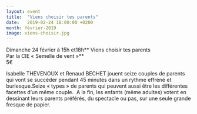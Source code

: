 ```yaml
---
layout: event
title:  "Viens choisir tes parents"
date:   2019-02-24 18:00:00 +0200
month: février-2019
image: viens-choisir.jpg
---
```







 Dimanche 24 février à 15h et18h**  Viens choisir tes parents  
Par la CIE « Semelle de vent »**  
5€



Isabelle THEVENOUX et Renaud BECHET jouent seize couples de parents qui vont se succéder pendant 45 minutes dans un rythme effréné et burlesque.Seize « types » de parents qui peuvent aussi être les différentes facettes d’un même couple.  A la fin, les enfants (même adultes) votent en dessinant leurs parents préférés, du spectacle ou pas, sur une seule grande fresque de papier.

  
